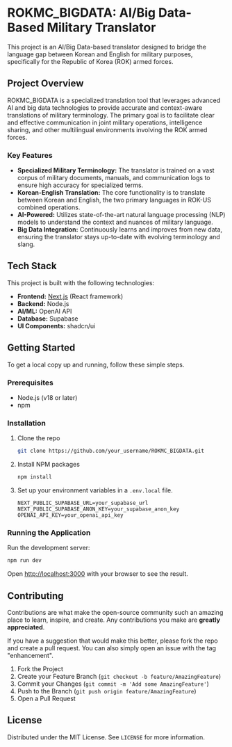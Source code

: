 # ROKMC_BIGDATA: AI/Big Data-Based Military Translator

This project is an AI/Big Data-based translator designed to bridge the language gap between Korean and English for military purposes, specifically for the Republic of Korea (ROK) armed forces.

## Project Overview

ROKMC_BIGDATA is a specialized translation tool that leverages advanced AI and big data technologies to provide accurate and context-aware translations of military terminology. The primary goal is to facilitate clear and effective communication in joint military operations, intelligence sharing, and other multilingual environments involving the ROK armed forces.

### Key Features

- **Specialized Military Terminology:** The translator is trained on a vast corpus of military documents, manuals, and communication logs to ensure high accuracy for specialized terms.
- **Korean-English Translation:** The core functionality is to translate between Korean and English, the two primary languages in ROK-US combined operations.
- **AI-Powered:** Utilizes state-of-the-art natural language processing (NLP) models to understand the context and nuances of military language.
- **Big Data Integration:** Continuously learns and improves from new data, ensuring the translator stays up-to-date with evolving terminology and slang.

## Tech Stack

This project is built with the following technologies:

- **Frontend:** [Next.js](https://nextjs.org) (React framework)
- **Backend:** Node.js
- **AI/ML:** OpenAI API
- **Database:** Supabase
- **UI Components:** shadcn/ui

## Getting Started

To get a local copy up and running, follow these simple steps.

### Prerequisites

- Node.js (v18 or later)
- npm

### Installation

1. Clone the repo
   ```sh
   git clone https://github.com/your_username/ROKMC_BIGDATA.git
   ```
2. Install NPM packages
   ```sh
   npm install
   ```
3. Set up your environment variables in a `.env.local` file.
   ```
   NEXT_PUBLIC_SUPABASE_URL=your_supabase_url
   NEXT_PUBLIC_SUPABASE_ANON_KEY=your_supabase_anon_key
   OPENAI_API_KEY=your_openai_api_key
   ```

### Running the Application

Run the development server:

```bash
npm run dev
```

Open [http://localhost:3000](http://localhost:3000) with your browser to see the result.

## Contributing

Contributions are what make the open-source community such an amazing place to learn, inspire, and create. Any contributions you make are **greatly appreciated**.

If you have a suggestion that would make this better, please fork the repo and create a pull request. You can also simply open an issue with the tag "enhancement".

1. Fork the Project
2. Create your Feature Branch (`git checkout -b feature/AmazingFeature`)
3. Commit your Changes (`git commit -m 'Add some AmazingFeature'`)
4. Push to the Branch (`git push origin feature/AmazingFeature`)
5. Open a Pull Request

## License

Distributed under the MIT License. See `LICENSE` for more information.
